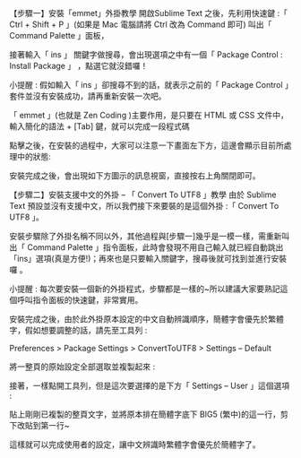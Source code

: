 【步驟一】安裝「emmet」外掛教學
開啟Sublime Text 之後，先利用快速鍵 :「 Ctrl + Shift + P 」(如果是 Mac 電腦請將 Ctrl 改為 Command 即可) 叫出「 Command Palette 」面板，

接著輸入「 ins 」 關鍵字做搜尋，會出現選項之中有一個「 Package Control : Install Package 」 ，點選它就沒錯囉！

 小提醒 : 假如輸入「 ins 」卻搜尋不到的話，就表示之前的「 Package Control 」套件並沒有安裝成功，請再重新安裝一次吧。

「 emmet 」(也就是 Zen Coding )主要作用，是只要在 HTML 或 CSS 文件中，輸入簡化的語法 + [Tab] 鍵，就可以完成一段程式碼

點擊之後，在安裝的過程中，大家可以注意一下畫面左下方，這邊會顯示目前所處理中的狀態:

安裝完成之後，會出現如下方圖示的訊息視窗，直接按右上角關閉即可。


【步驟二】安裝支援中文的外掛 – 「 Convert To UTF8 」教學
由於 Sublime Text 預設並沒有支援中文，所以我們接下來要裝的是這個外掛 :「 Convert To UTF8 」。

安裝步驟除了外掛名稱不同以外，其他過程與[步驟一]幾乎是一模一樣，需重新叫出「 Command Palette 」指令面板，此時會發現不用自己輸入就已經自動跳出「ins」選項(真是方便!)；再來也是只要輸入關鍵字，搜尋後就可找到並進行安裝囉 。

 小提醒 : 每次要安裝一個新的外掛程式，步驟都是一樣的~所以建議大家要熟記這個呼叫指令面板的快速鍵，非常實用。

安裝完成之後，由於此外掛原本設定的中文自動辨識順序，簡體字會優先於繁體字，假如想要調整的話，請先至工具列 :

Preferences > Package Settings > ConvertToUTF8 > Settings – Default


將一整頁的原始設定全部選取並複製起來 :


接著，一樣點開工具列，但是這次要選擇的是下方「 Settings – User 」這個選項 :


貼上剛剛已複製的整頁文字，並將原本排在簡體字底下 BIG5 (繁中)的這一行，剪下改貼到第一行~


這樣就可以完成使用者的設定，讓中文辨識時繁體字會優先於簡體字了。
